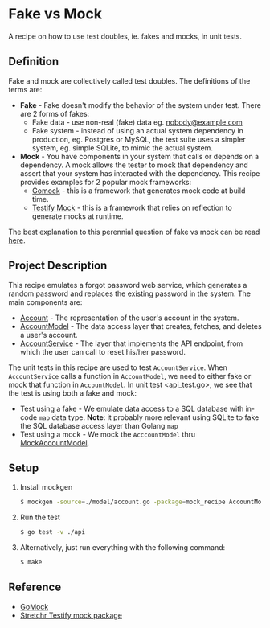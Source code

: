 # Fake vs Mock

A recipe on how to use test doubles, ie. fakes and mocks, in unit tests.

## Definition

Fake and mock are collectively called test doubles. The definitions of the terms are:

* **Fake** - Fake doesn't modify the behavior of the system under test. There are 2 forms of fakes:
  * Fake data - use non-real (fake) data eg. nobody@example.com
  * Fake system - instead of using an actual system dependency in production, eg. Postgres or MySQL, the test suite uses a simpler system, eg. simple SQLite, to mimic the actual system.
* **Mock** - You have components in your system that calls or depends on a dependency. A mock allows the tester to mock that dependency and assert that your system has interacted with the dependency. This recipe provides examples for 2 popular mock frameworks:
  * [Gomock](https://github.com/golang/mock) - this is a framework that generates mock code at build time.
  * [Testify Mock](https://godoc.org/github.com/stretchr/testify/mock) - this is a framework that relies on reflection to generate mocks at runtime.

The best explanation to this perennial question of fake vs mock can be read [here](https://stackoverflow.com/questions/346372/whats-the-difference-between-faking-mocking-and-stubbing).

## Project Description

This recipe emulates a forgot password web service, which generates a random password and replaces the existing password in the system. The main components are:

* [Account](model.go) - The representation of the user's account in the system.
* [AccountModel](model.go) - The data access layer that creates, fetches, and deletes a user's account.
* [AccountService](api.go) - The layer that implements the API endpoint, from which the user can call to reset his/her password.

The unit tests in this recipe are used to test `AccountService`. When `AccountService` calls a function in `AccountModel`, we need to either fake or mock that function in `AccountModel`. In unit test <api_test.go>, we see that the test is using both a fake and mock:

* Test using a fake - We emulate data access to a SQL database with in-code `map` data type. **Note**: it probably more relevant using SQLite to fake the SQL database access layer than Golang `map`
* Test using a mock - We mock the `AcccountModel` thru [MockAccountModel](mock_model.go).

## Setup

1. Install mockgen

   ```bash
   $ mockgen -source=./model/account.go -package=mock_recipe AccountModel > api/mock_recipe/model_mockgen.go
   ```

1. Run the test

   ```bash
   $ go test -v ./api
   ```

1. Alternatively, just run everything with the following command:

   ```bash
   $ make
   ```

## Reference

* [GoMock](https://github.com/golang/mock)
* [Stretchr Testify mock package](https://godoc.org/github.com/stretchr/testify/mock)
